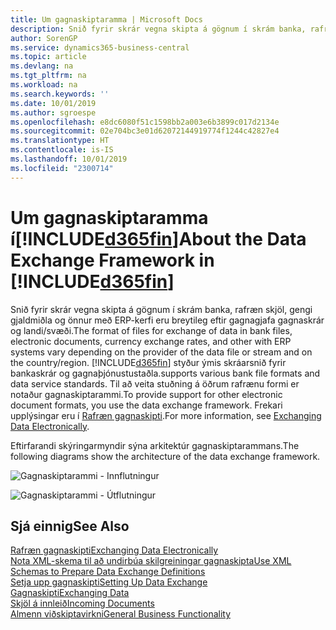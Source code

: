 ```yaml
---
title: Um gagnaskiptaramma | Microsoft Docs
description: Snið fyrir skrár vegna skipta á gögnum í skrám banka, rafræn skjöl, gengi gjaldmiðla og önnur með ERP-kerfi eru breytileg eftir gagnagjafa gagnaskrár og landi/svæði.
author: SorenGP
ms.service: dynamics365-business-central
ms.topic: article
ms.devlang: na
ms.tgt_pltfrm: na
ms.workload: na
ms.search.keywords: ''
ms.date: 10/01/2019
ms.author: sgroespe
ms.openlocfilehash: e8dc6080f51c1598bb2a003e6b3899c017d2134e
ms.sourcegitcommit: 02e704bc3e01d62072144919774f1244c42827e4
ms.translationtype: HT
ms.contentlocale: is-IS
ms.lasthandoff: 10/01/2019
ms.locfileid: "2300714"
---
```

# <a name="about-the-data-exchange-framework-in-included365finincludesd365fin_mdmd"></a><span data-ttu-id="577fd-103">Um gagnaskiptaramma í[!INCLUDE[d365fin](includes/d365fin_md.md)]</span><span class="sxs-lookup"><span data-stu-id="577fd-103">About the Data Exchange Framework in [!INCLUDE[d365fin](includes/d365fin_md.md)]</span></span>
<span data-ttu-id="577fd-104">Snið fyrir skrár vegna skipta á gögnum í skrám banka, rafræn skjöl, gengi gjaldmiðla og önnur með ERP-kerfi eru breytileg eftir gagnagjafa gagnaskrár og landi/svæði.</span><span class="sxs-lookup"><span data-stu-id="577fd-104">The format of files for exchange of data in bank files, electronic documents, currency exchange rates, and other with ERP systems vary depending on the provider of the data file or stream and on the country/region.</span></span> [!INCLUDE[d365fin](includes/d365fin_md.md)] <span data-ttu-id="577fd-105">styður ýmis skráarsnið fyrir bankaskrár og gagnaþjónustustaðla.</span><span class="sxs-lookup"><span data-stu-id="577fd-105">supports various bank file formats and data service standards.</span></span> <span data-ttu-id="577fd-106">Til að veita stuðning á öðrum rafrænu formi er notaður gagnaskiptarammi.</span><span class="sxs-lookup"><span data-stu-id="577fd-106">To provide support for other electronic document formats, you use the data exchange framework.</span></span> <span data-ttu-id="577fd-107">Frekari upplýsingar eru í [Rafræn gagnaskipti](across-data-exchange.md).</span><span class="sxs-lookup"><span data-stu-id="577fd-107">For more information, see [Exchanging Data Electronically](across-data-exchange.md).</span></span>    

 <span data-ttu-id="577fd-108">Eftirfarandi skýringarmyndir sýna arkitektúr gagnaskiptarammans.</span><span class="sxs-lookup"><span data-stu-id="577fd-108">The following diagrams show the architecture of the data exchange framework.</span></span>  

 ![Gagnaskiptarammi &#45; Innflutningur](media/across-data-exchange/dataexchangeframework_import.png)  

 ![Gagnaskiptarammi &#45; Útflutningur](media/across-data-exchange/dataexchangeframework_export.png)  

## <a name="see-also"></a><span data-ttu-id="577fd-111">Sjá einnig</span><span class="sxs-lookup"><span data-stu-id="577fd-111">See Also</span></span>  
[<span data-ttu-id="577fd-112">Rafræn gagnaskipti</span><span class="sxs-lookup"><span data-stu-id="577fd-112">Exchanging Data Electronically</span></span>](across-data-exchange.md)  
[<span data-ttu-id="577fd-113">Nota XML-skema til að undirbúa skilgreiningar gagnaskipta</span><span class="sxs-lookup"><span data-stu-id="577fd-113">Use XML Schemas to Prepare Data Exchange Definitions</span></span>](across-how-to-use-xml-schemas-to-prepare-data-exchange-definitions.md)  
[<span data-ttu-id="577fd-114">Setja upp gagnaskipti</span><span class="sxs-lookup"><span data-stu-id="577fd-114">Setting Up Data Exchange</span></span>](across-set-up-data-exchange.md)  
[<span data-ttu-id="577fd-115">Gagnaskipti</span><span class="sxs-lookup"><span data-stu-id="577fd-115">Exchanging Data</span></span>](across-exchange-data.md)  
[<span data-ttu-id="577fd-116">Skjöl á innleið</span><span class="sxs-lookup"><span data-stu-id="577fd-116">Incoming Documents</span></span>](across-income-documents.md)  
[<span data-ttu-id="577fd-117">Almenn viðskiptavirkni</span><span class="sxs-lookup"><span data-stu-id="577fd-117">General Business Functionality</span></span>](ui-across-business-areas.md)  
